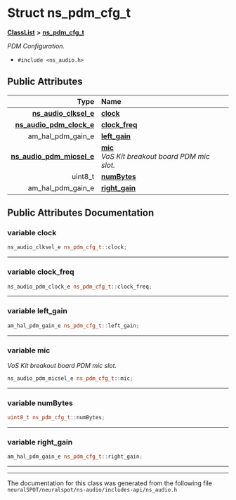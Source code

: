 

# Struct ns\_pdm\_cfg\_t



[**ClassList**](annotated.md) **>** [**ns\_pdm\_cfg\_t**](structns__pdm__cfg__t.md)



_PDM Configuration._ 

* `#include <ns_audio.h>`





















## Public Attributes

| Type | Name |
| ---: | :--- |
|  [**ns\_audio\_clksel\_e**](ns__audio_8h.md#enum-ns_audio_clksel_e) | [**clock**](#variable-clock)  <br> |
|  [**ns\_audio\_pdm\_clock\_e**](ns__audio_8h.md#enum-ns_audio_pdm_clock_e) | [**clock\_freq**](#variable-clock_freq)  <br> |
|  am\_hal\_pdm\_gain\_e | [**left\_gain**](#variable-left_gain)  <br> |
|  [**ns\_audio\_pdm\_micsel\_e**](ns__audio_8h.md#enum-ns_audio_pdm_micsel_e) | [**mic**](#variable-mic)  <br>_VoS Kit breakout board PDM mic slot._  |
|  uint8\_t | [**numBytes**](#variable-numbytes)  <br> |
|  am\_hal\_pdm\_gain\_e | [**right\_gain**](#variable-right_gain)  <br> |












































## Public Attributes Documentation




### variable clock 

```C++
ns_audio_clksel_e ns_pdm_cfg_t::clock;
```




<hr>



### variable clock\_freq 

```C++
ns_audio_pdm_clock_e ns_pdm_cfg_t::clock_freq;
```




<hr>



### variable left\_gain 

```C++
am_hal_pdm_gain_e ns_pdm_cfg_t::left_gain;
```




<hr>



### variable mic 

_VoS Kit breakout board PDM mic slot._ 
```C++
ns_audio_pdm_micsel_e ns_pdm_cfg_t::mic;
```




<hr>



### variable numBytes 

```C++
uint8_t ns_pdm_cfg_t::numBytes;
```




<hr>



### variable right\_gain 

```C++
am_hal_pdm_gain_e ns_pdm_cfg_t::right_gain;
```




<hr>

------------------------------
The documentation for this class was generated from the following file `neuralSPOT/neuralspot/ns-audio/includes-api/ns_audio.h`

